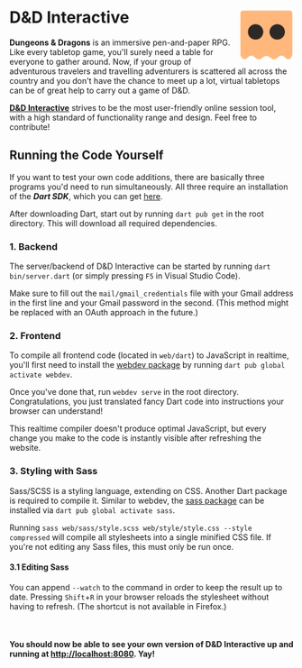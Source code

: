 # D&D Interactive <img align="right" src="web/images/icon.png" alt="Icon" height=96 />

**Dungeons & Dragons** is an immersive pen-and-paper RPG. Like every tabletop game, you'll surely need a table for everyone to gather around.
Now, if your group of adventurous travelers and travelling adventurers is scattered all across the country and you don't have the chance to meet up a lot,
virtual tabletops can be of great help to carry out a game of D&D.

[**D&D Interactive**](https://theoretically.online/dnd) strives to be the most user-friendly online session tool, with a high standard of functionality range and design. Feel free to contribute!


## Running the Code Yourself
If you want to test your own code additions, there are basically three programs you'd need to run simultaneously.
All three require an installation of the ***Dart SDK***, which you can get [here](https://dart.dev/get-dart).

After downloading Dart, start out by running `dart pub get` in the root directory. This will download all required dependencies.


### 1. Backend
The server/backend of D&D Interactive can be started by running `dart bin/server.dart` (or simply pressing `F5` in Visual Studio Code).

Make sure to fill out the `mail/gmail_credentials` file with your Gmail address in the first line and your Gmail password in the second.
(This method might be replaced with an OAuth approach in the future.)


### 2. Frontend
To compile all frontend code (located in `web/dart`) to JavaScript in realtime, you'll first need to install the [webdev package](https://pub.dev/packages/webdev)
by running `dart pub global activate webdev`.

Once you've done that, run `webdev serve` in the root directory. Congratulations, you just translated fancy Dart code into instructions your browser can understand!

This realtime compiler doesn't produce optimal JavaScript, but every change you make to the code is instantly visible after refreshing the website.


### 3. Styling with Sass
Sass/SCSS is a styling language, extending on CSS. Another Dart package is required to compile it.
Similar to webdev, the [sass package](https://pub.dev/packages/sass) can be installed via `dart pub global activate sass`.

Running `sass web/sass/style.scss web/style/style.css --style compressed` will compile all stylesheets into a single minified CSS file.
If you're not editing any Sass files, this must only be run once.

#### 3.1 Editing Sass
You can append `--watch` to the command in order to keep the result up to date.
Pressing `Shift`+`R` in your browser reloads the stylesheet without having to refresh. (The shortcut is not available in Firefox.)

<br>

#### You should now be able to see your own version of D&D Interactive up and running at [http://localhost:8080](http://localhost:8080). Yay!
